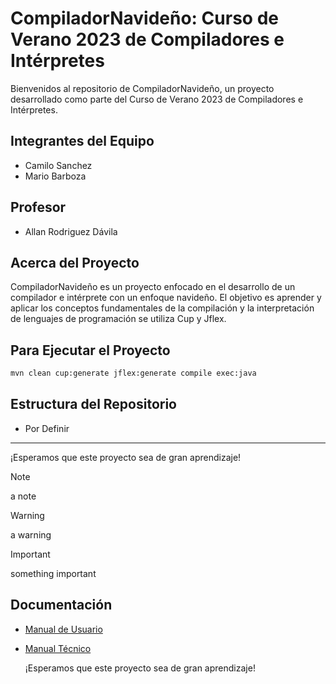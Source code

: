 # CompiladorNavideño: Curso de Verano 2023 de Compiladores e Intérpretes

Bienvenidos al repositorio de CompiladorNavideño, un proyecto desarrollado como parte del Curso de Verano 2023 de Compiladores e Intérpretes.

## Integrantes del Equipo

- Camilo Sanchez
- Mario Barboza

## Profesor

- Allan Rodriguez Dávila

## Acerca del Proyecto

CompiladorNavideño es un proyecto enfocado en el desarrollo de un compilador e intérprete con un enfoque navideño. El objetivo es aprender y aplicar los conceptos fundamentales de la compilación y la interpretación de lenguajes de programación se utiliza Cup y Jflex.

## Para Ejecutar el Proyecto

```bash
mvn clean cup:generate jflex:generate compile exec:java
```

## Estructura del Repositorio

- Por Definir

---

¡Esperamos que este proyecto sea de gran aprendizaje!
>[!NOTE]
> a note

>[!WARNING]
>  a warning

>[!IMPORTANT]
> something important
## Documentación

- [Manual de Usuario](https://estudianteccr-my.sharepoint.com/:w:/g/personal/2021075241_estudiantec_cr/EfrZ9TDNVWZEoYgB_CFyBZUBpNYCSIv7tlmb4lqqqxJy5w?e=SgWaTk)
- [Manual Técnico](https://estudianteccr-my.sharepoint.com/:w:/g/personal/2021075241_estudiantec_cr/ESx-10rDiJpIvjpgLJcLQN4BNZPN5n5n7VVG9ZPT7pScbg?e=UmSGwh)

  ¡Esperamos que este proyecto sea de gran aprendizaje!

